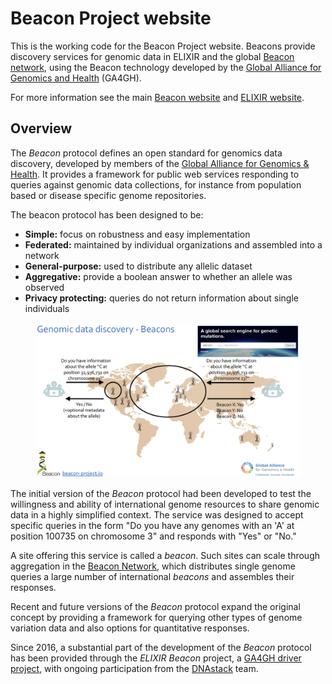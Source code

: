 # Beacon Project website

This is the working code for the Beacon Project website. Beacons provide discovery services for genomic data in ELIXIR and the global [Beacon network](http://beacon-network.org), using the Beacon technology developed by the [Global Alliance for Genomics and Health](https://www.ga4gh.org/) (GA4GH).

For more information see the main [Beacon website](http://beacon-project.io/) and [ELIXIR website](https://www.elixir-europe.org/about-us/implementation-studies/beacons).

## Overview

The _Beacon_ protocol defines an open standard for genomics data discovery, developed by members of the [Global Alliance for Genomics &amp; Health](http://genomicsandhealth.org). It provides a framework for public web services responding to queries against genomic data collections, for instance from population based or disease specific genome repositories.

The beacon protocol has been designed to be:

* **Simple:** focus on robustness and easy implementation
* **Federated:** maintained by individual organizations and assembled into a network
* **General-purpose:** used to distribute any allelic dataset
* **Aggregative:** provide a boolean answer to whether an allele was observed
* **Privacy protecting:** queries do not return information about single individuals

<figure>
<img src="assets/images/beacon-discovery.png" alt="Beacon network" class="col-xs-12 m-t-lg m-b-xl"/>
</figure>

The initial version of the _Beacon_ protocol had been developed to test the willingness and ability of international genome resources to share genomic data in a highly simplified context. The service was designed to accept specific queries in the form "Do you have any genomes with an 'A' at position 100735 on chromosome 3" and responds with "Yes" or "No."

A site offering this service is called a _beacon_. Such sites can scale through aggregation in the [Beacon Network](http://beacon-network.org), which distributes single genome queries a large number of international _beacons_ and assembles their responses.

 Recent and future versions of the _Beacon_ protocol expand the original concept by providing a framework for querying other types of genome variation data and also options for quantitative responses.

 Since 2016, a substantial part of the development of the _Beacon_ protocol has been provided through the _ELIXIR Beacon_ project, a [GA4GH driver project](https://www.ga4gh.org/howwework/driver-projects.html), with ongoing participation from the  [DNAstack](https://dnastack.com) team.
